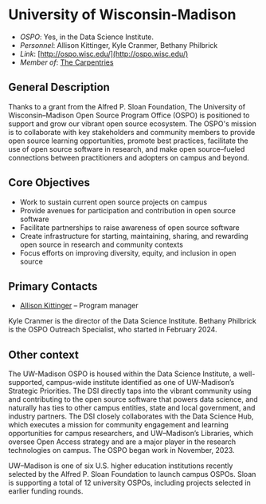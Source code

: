 # University of Wisconsin-Madison

- *OSPO*: Yes, in the Data Science Institute.
- *Personnel*: Allison Kittinger, Kyle Cranmer, Bethany Philbrick
- *Link*: [http://ospo.wisc.edu/](http://ospo.wisc.edu/)
- *Member of*: [The Carpentries](https://carpentries.org/members/)

## General Description

Thanks to a grant from the Alfred P. Sloan Foundation, The University of Wisconsin–Madison Open Source Program Office (OSPO) is positioned to support and grow our vibrant open source ecosystem. The OSPO's mission is to collaborate with key stakeholders and community members to provide open source learning opportunities, promote best practices, facilitate the use of open source software in research, and make open source–fueled connections between practitioners and adopters on campus and beyond.

## Core Objectives

- Work to sustain current open source projects on campus
- Provide avenues for participation and contribution in open source software
- Facilitate partnerships to raise awareness of open source software
- Create infrastructure for starting, maintaining, sharing, and rewarding open source in research and community contexts
- Focus efforts on improving diversity, equity, and inclusion in open source

## Primary Contacts

- [Allison Kittinger](mailto:allison.kittinger@wisc.edu) – Program manager

Kyle Cranmer is the director of the Data Science Institute. Bethany Philbrick is the OSPO Outreach Specialist, who started in February 2024.

## Other context

The UW-Madison OSPO is housed within the Data Science Institute, a well-supported, campus-wide institute identified as one of UW-Madison’s Strategic Priorities. The DSI directly taps into the vibrant community using and contributing to the open source software that powers data science, and naturally has ties to other campus entities, state and local government, and industry partners. The DSI closely collaborates with the Data Science Hub, which executes a mission for community engagement and learning opportunities for campus researchers, and UW–Madison’s Libraries, which oversee Open Access strategy and are a major player in the research technologies on campus. The OSPO began work in November, 2023.

UW–Madison is one of six U.S. higher education institutions recently selected by the Alfred P. Sloan Foundation to launch campus OSPOs. Sloan is supporting a total of 12 university OSPOs, including projects selected in earlier funding rounds.
